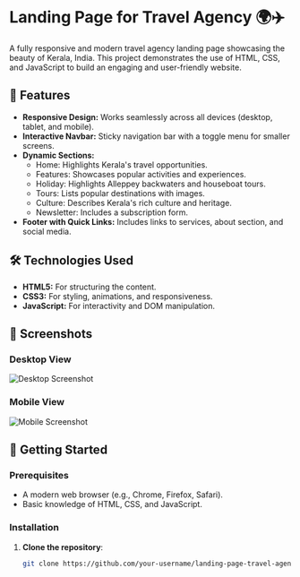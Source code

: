 # Landing Page for Travel Agency 🌍✈️

A fully responsive and modern travel agency landing page showcasing the beauty of Kerala, India. This project demonstrates the use of HTML, CSS, and JavaScript to build an engaging and user-friendly website.

## 🌟 Features

- **Responsive Design:** Works seamlessly across all devices (desktop, tablet, and mobile).
- **Interactive Navbar:** Sticky navigation bar with a toggle menu for smaller screens.
- **Dynamic Sections:**
  - Home: Highlights Kerala's travel opportunities.
  - Features: Showcases popular activities and experiences.
  - Holiday: Highlights Alleppey backwaters and houseboat tours.
  - Tours: Lists popular destinations with images.
  - Culture: Describes Kerala's rich culture and heritage.
  - Newsletter: Includes a subscription form.
- **Footer with Quick Links:** Includes links to services, about section, and social media.

## 🛠️ Technologies Used

- **HTML5:** For structuring the content.
- **CSS3:** For styling, animations, and responsiveness.
- **JavaScript:** For interactivity and DOM manipulation.

## 📸 Screenshots

### Desktop View
![Desktop Screenshot](./screenshots/desktop.png)

### Mobile View
![Mobile Screenshot](./screenshots/mobile.png)

## 🚀 Getting Started

### Prerequisites
- A modern web browser (e.g., Chrome, Firefox, Safari).
- Basic knowledge of HTML, CSS, and JavaScript.

### Installation

1. **Clone the repository**:
   ```bash
   git clone https://github.com/your-username/landing-page-travel-agency.git
